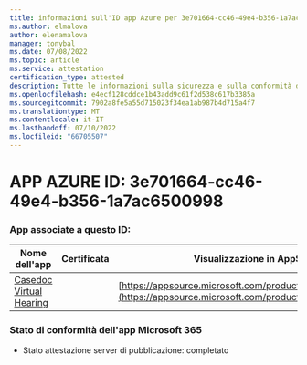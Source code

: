 ```yaml
---
title: informazioni sull'ID app Azure per 3e701664-cc46-49e4-b356-1a7ac6500998
ms.author: elmalova
author: elenamalova
manager: tonybal
ms.date: 07/08/2022
ms.topic: article
ms.service: attestation
certification_type: attested
description: Tutte le informazioni sulla sicurezza e sulla conformità disponibili per 3e701664-cc46-49e4-b356-1a7ac6500998.
ms.openlocfilehash: e4ecf128cddce1b43add9c61f2d538c617b3385a
ms.sourcegitcommit: 7902a8fe5a55d715023f34ea1ab987b4d715a4f7
ms.translationtype: MT
ms.contentlocale: it-IT
ms.lasthandoff: 07/10/2022
ms.locfileid: "66705507"
---
```

# <a name="azure-app-id-3e701664-cc46-49e4-b356-1a7ac6500998"></a>APP AZURE ID: 3e701664-cc46-49e4-b356-1a7ac6500998


### <a name="apps-associated-with-this-id"></a>App associate a questo ID:
| **Nome dell'app** | **Certificata** | **Visualizzazione in AppSource** |
|--------------|---------------|-----------------------|
| [Casedoc Virtual Hearing](../forward/WA200003164.md) |  | [https://appsource.microsoft.com/product/office/WA200003164](https://appsource.microsoft.com/product/office/WA200003164) |

### <a name="microsoft-365-app-compliance-status"></a>Stato di conformità dell'app Microsoft 365
- Stato attestazione server di pubblicazione: completato
